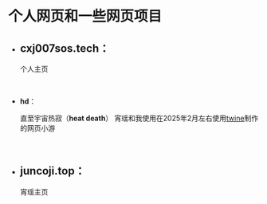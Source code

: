 # 个人网页和一些网页项目

- ## **cxj007sos.tech**：
  
  个人主页
  
  <br/>
  
- **hd**：
  
  直至宇宙热寂（**heat death**）
  宵瑶和我使用在2025年2月左右使用[twine](https://twinery.org/)制作的网页小游
  
  <br/>

- ## **juncoji.top**：
  
  宵瑶主页

<br/>



